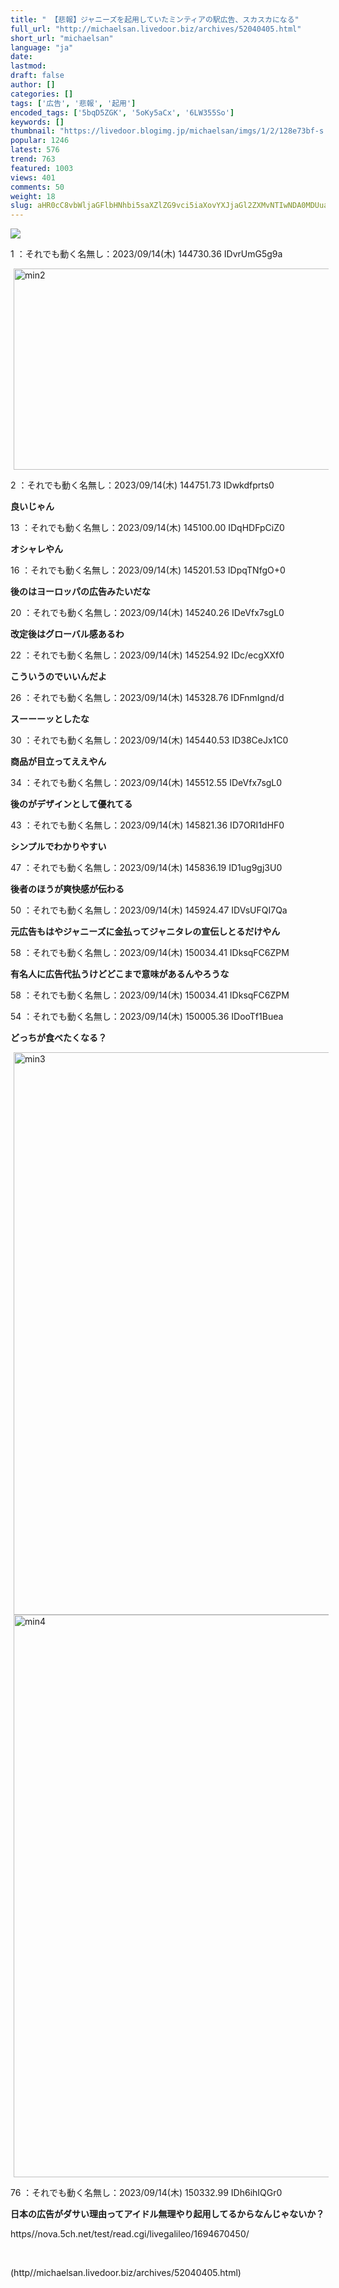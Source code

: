 ```yaml
---
title: " 【悲報】ジャニーズを起用していたミンティアの駅広告、スカスカになる"
full_url: "http://michaelsan.livedoor.biz/archives/52040405.html"
short_url: "michaelsan"
language: "ja"
date: 
lastmod: 
draft: false
author: []
categories: []
tags: ['広告', '悲報', '起用']
encoded_tags: ['5bqD5ZGK', '5oKy5aCx', '6LW355So']
keywords: []
thumbnail: "https://livedoor.blogimg.jp/michaelsan/imgs/1/2/128e73bf-s.jpg"
popular: 1246
latest: 576
trend: 763
featured: 1003
views: 401
comments: 50
weight: 18
slug: aHR0cC8vbWljaGFlbHNhbi5saXZlZG9vci5iaXovYXJjaGl2ZXMvNTIwNDA0MDUuaHRtbA==
---
```


![](https://livedoor.blogimg.jp/michaelsan/imgs/1/2/128e73bf-s.jpg)

<div><p>1 ：それでも動く名無し：2023/09/14(木) 144730.36 IDvrUmG5g9a</p><a href='https//livedoor.blogimg.jp/michaelsan/imgs/1/1/11d5a992.jpg' title='min2' target='_blank'><img src='https//livedoor.blogimg.jp/michaelsan/imgs/1/1/11d5a992-s.jpg' width='680' height='322' border='0' alt='min2' hspace='5' class='pict'></a><p>2 ：それでも動く名無し：2023/09/14(木) 144751.73 IDwkdfprts0</p><p><b><p></p></b></p><p><b><p>良いじゃん</p></b>13 ：それでも動く名無し：2023/09/14(木) 145100.00 IDqHDFpCiZ0</p><p><b><p></p></b></p><p><b><p>オシャレやん</p></b>16 ：それでも動く名無し：2023/09/14(木) 145201.53 IDpqTNfgO+0</p><p><b><p></p></b></p><p><b><p>後のはヨーロッパの広告みたいだな</p></b>20 ：それでも動く名無し：2023/09/14(木) 145240.26 IDeVfx7sgL0</p><p><b><p></p></b></p><p><b><p></p></b></p><p><b><p>改定後はグローバル感あるわ</p></b></p><p>22 ：それでも動く名無し：2023/09/14(木) 145254.92 IDc/ecgXXf0</p><p><b><p></p></b></p><p><b><p>こういうのでいいんだよ </p></b>26 ：それでも動く名無し：2023/09/14(木) 145328.76 IDFnmIgnd/d</p><p><b><p></p></b></p><p><b><p>スーーーッとしたな</p></b>30 ：それでも動く名無し：2023/09/14(木) 145440.53 ID38CeJx1C0</p><p><b><p></p></b></p><p><b><p>商品が目立ってええやん</p></b>34 ：それでも動く名無し：2023/09/14(木) 145512.55 IDeVfx7sgL0</p><p><b><p></p></b></p><p><b><p>後のがデザインとして優れてる</p></b>43 ：それでも動く名無し：2023/09/14(木) 145821.36 ID7ORI1dHF0</p><p><b><p></p></b></p><p><b><p>シンプルでわかりやすい</p></b>47 ：それでも動く名無し：2023/09/14(木) 145836.19 ID1ug9gj3U0</p><p><b><p></p></b></p><p><b><p>後者のほうが爽快感が伝わる</p></b>50 ：それでも動く名無し：2023/09/14(木) 145924.47 IDVsUFQI7Qa</p><p><b><p></p></b></p><p><b><p>元広告もはやジャニーズに金払ってジャニタレの宣伝しとるだけやん </p></b></p>58 ：それでも動く名無し：2023/09/14(木) 150034.41 IDksqFC6ZPM<p><b><p></p></b></p><b><p>有名人に広告代払うけどどこまで意味があるんやろうな</p></b><p>58 ：それでも動く名無し：2023/09/14(木) 150034.41 IDksqFC6ZPM</p><p>54 ：それでも動く名無し：2023/09/14(木) 150005.36 IDooTf1Buea</p><p><b><p></p></b></p><p><b><p>どっちが食べたくなる？</p></b></p><img src='https//livedoor.blogimg.jp/michaelsan/imgs/2/c/2caa9dc8.jpg' width='675' height='900' border='0' alt='min3' hspace='5' class='pict'><img src='https//livedoor.blogimg.jp/michaelsan/imgs/d/2/d2467847.jpg' width='675' height='900' border='0' alt='min4' hspace='5' class='pict'><p>76 ：それでも動く名無し：2023/09/14(木) 150332.99 IDh6ihIQGr0</p><p><b><p></p></b></p><p><b><p>日本の広告がダサい理由ってアイドル無理やり起用してるからなんじゃないか？</p><p></p></b>https//nova.5ch.net/test/read.cgi/livegalileo/1694670450/</p><br clear='all'> <p id='a6850dc6aefc0d5bbff2bea180d92d89'> </p> <p id='a6850dc6aefc0d5bbff2bea180d92d89'> </p> <p class='alistcloud-container-6795'></p> </div>

(http//michaelsan.livedoor.biz/archives/52040405.html)
